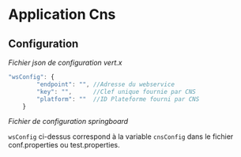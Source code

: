 # Application Cns

## Configuration

*Fichier json de configuration vert.x*

```javascript
"wsConfig": {
        "endpoint": "", //Adresse du webservice
        "key": "",      //Clef unique fournie par CNS
        "platform": ""  //ID Plateforme fourni par CNS
    }
```

*Fichier de configuration springboard*

`wsConfig` ci-dessus correspond à la variable `cnsConfig` dans le fichier conf.properties ou test.properties.
